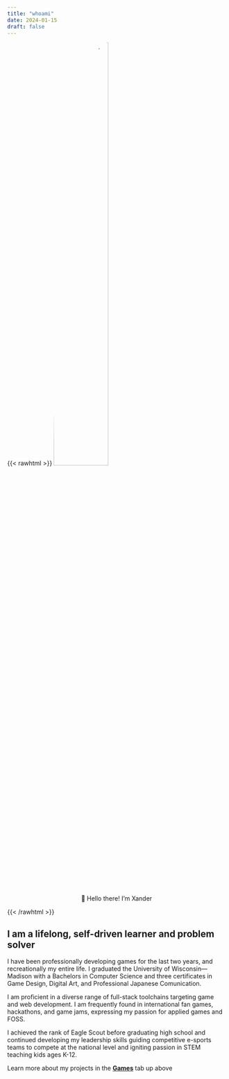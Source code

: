 ```yaml
---
title: "whoami"
date: 2024-01-15
draft: false
---
```


{{< rawhtml >}}
<img style="border-radius:50%;margin-left:auto;margin-right:auto;" width="50%" src="/assets/icons/ProfessionalPhoto.JPG" alt="Picture of me">

<p align="center">👋 Hello there! I’m Xander</p>
{{< /rawhtml >}}

## I am a lifelong, self-driven learner and problem solver

I have been professionally developing games for the last two years, and recreationally my entire life. I graduated the University of Wisconsin—Madison with a Bachelors in Computer Science and three certificates in Game Design, Digital Art, and Professional Japanese Comunication.

I am proficient in a diverse range of full-stack toolchains targeting game and web development. I am frequently found in international fan games, hackathons, and game jams, expressing my passion for applied games and FOSS.

I achieved the rank of Eagle Scout before graduating high school and continued developing my leadership skills guiding competitive e-sports teams to compete at the national level and igniting passion in STEM teaching kids ages K-12.

Learn more about my projects in the [**Games**](../games/) tab up above
